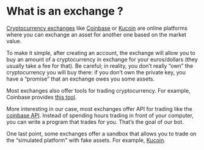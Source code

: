 # What is an exchange ?
[Cryptocurrency exchanges](https://coinmarketcap.com/rankings/exchanges/) like [Coinbase](https://www.kucoin.com/ucenter/signup?utm_source=Cassandre) or [Kucoin](https://www.kucoin.com/ucenter/signup?utm_source=Cassandre) are online platforms where you can exchange an asset for another one based on the market value.

To make it simple, after creating an account, the exchange will allow you to buy an amount of a cryptocurrency in exchange for your euros/dollars \(they usually take a fee for that\). Be careful; in reality, you don’t really “own” the cryptocurrency you will buy there: if you don’t own the private key, you have a “promise” that an exchange owes you some assets.

Most exchanges also offer tools for trading cryptocurrency. For example, Coinbase provides [this tool](https://pro.coinbase.com/).

More interesting in our case, most exchanges offer API for trading like the [coinbase API](https://developers.coinbase.com/). Instead of spending hours trading in front of your computer, you can write a program that trades for you. That’s the goal of our bot.

One last point, some exchanges offer a sandbox that allows you to trade on the “simulated platform” with fake assets. For example, [Kucoin](https://sandbox.kucoin.com/).